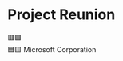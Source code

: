# Project Reunion
🟥🟩                                                                                                                    
🟦🟨           Microsoft Corporation

